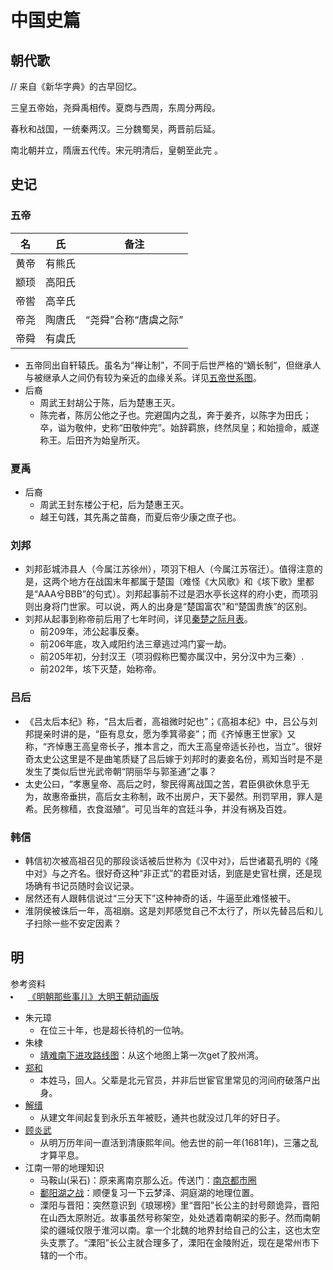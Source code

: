 # 中国史篇

## 朝代歌

// 来自《新华字典》的古早回忆。

三皇五帝始，尧舜禹相传。夏商与西周，东周分两段。

春秋和战国，一统秦两汉。三分魏蜀吴，两晋前后延。

南北朝并立，隋唐五代传。宋元明清后，皇朝至此完 。

## 史记

### 五帝

| 名 | 氏 |       备注               |
|------|--------|----------------------|
| 黄帝 | 有熊氏 |                      |
| 颛顼 | 高阳氏 |                      |
| 帝喾 | 高辛氏 |                      |
| 帝尧 | 陶唐氏 | “尧舜”合称“唐虞之际” |
| 帝舜 | 有虞氏 |                      |

* 五帝同出自轩辕氏。虽名为“禅让制”，不同于后世严格的“嫡长制”，但继承人与被继承人之间仍有较为亲近的血缘关系。详见[五帝世系图](https://zh.wikipedia.org/wiki/%E4%BA%94%E5%B8%9D%E4%B8%96%E7%B3%BB%E5%9B%BE)。
* 后裔
  * 周武王封胡公于陈，后为楚惠王灭。
  * 陈完者，陈厉公他之子也。完避国内之乱，奔于姜齐，以陈字为田氏；卒，谥为敬仲，史称“田敬仲完”。始辞羁旅，终然凤皇；和始擅命，威遂称王。后田齐为始皇所灭。

### 夏禹

* 后裔
  * 周武王封东楼公于杞，后为楚惠王灭。
  * 越王句践，其先禹之苗裔，而夏后帝少康之庶子也。

### 刘邦

* 刘邦彭城沛县人（今属江苏徐州），项羽下相人（今属江苏宿迁）。值得注意的是，这两个地方在战国末年都属于楚国（难怪《大风歌》和《垓下歌》里都是“AAA兮BBB”的句式）。刘邦起事前不过是泗水亭长这样的府小吏，而项羽则出身将门世家。可以说，两人的出身是“楚国富农”和“楚国贵族”的区别。
* 刘邦从起事到称帝前后用了七年时间，详见[秦楚之际月表](https://ctext.org/shiji/qin-chu-zhi-ji-yue-biao/zhs)。
  * 前209年，沛公起事反秦。
  * 前206年底，攻入咸阳约法三章逃过鸿门宴一劫。
  * 前205年初，分封汉王（项羽假称巴蜀亦属汉中，另分汉中为三秦）.
  * 前202年，垓下灭楚，始称帝。

### 吕后

* 《吕太后本纪》称，“吕太后者，高祖微时妃也”；《高祖本纪》中，吕公与刘邦提亲时讲的是，“臣有息女，愿为季箕帚妾”；而《齐悼惠王世家》又称，“齐悼惠王高皇帝长子，推本言之，而大王高皇帝适长孙也，当立”。很好奇太史公这里是不是曲笔质疑了吕后嫁于刘邦时的妻妾名份，焉知当时是不是发生了类似后世光武帝朝“阴丽华与郭圣通”之事？
* 太史公曰，“孝惠皇帝、高后之时，黎民得离战国之苦，君臣俱欲休息乎无为，故惠帝垂拱，高后女主称制，政不出房户，天下晏然。刑罚罕用，罪人是希。民务稼穑，衣食滋殖”。可见当年的宫廷斗争，并没有祸及百姓。

### 韩信

* 韩信初次被高祖召见的那段谈话被后世称为《汉中对》，后世诸葛孔明的《隆中对》与之齐名。很好奇这种“非正式”的君臣对话，到底是史官杜撰，还是现场确有书记员随时会议记录。
* 居然还有人跟韩信说过“三分天下”这种神奇的话，牛逼至此难怪被干。
* 淮阴侯被诛后一年，高祖崩。这是刘邦感觉自己不太行了，所以先替吕后和儿子扫除一些不安定因素？

## 明

<pre>
参考资料
<li> <a href="[my-url](https://www.bilibili.com/video/BV1Bp411Z71q)">《明朝那些事儿》大明王朝动画版</a> </li></pre>

* 朱元璋
  * 在位三十年，也是超长待机的一位呐。
* 朱棣
  * [靖难南下进攻路线图](https://zh.wikipedia.org/wiki/%E6%98%8E%E6%88%90%E7%A5%96#/media/File:Jingnan_Campaign_(simplified_Chinese).svg)：从这个地图上第一次get了胶州湾。
* [郑和](https://zh.wikipedia.org/wiki/%E9%84%AD%E5%92%8C)
  * 本姓马，回人。父辈是北元官员，并非后世宦官里常见的河间府破落户出身。
* [解缙](https://zh.wikipedia.org/wiki/%E8%A7%A3%E7%B8%89)
  * 从建文年间起复到永乐五年被贬，通共也就没过几年的好日子。
* [顾炎武](https://zh.wikipedia.org/wiki/%E9%A1%BE%E7%82%8E%E6%AD%A6)
  * 从明万历年间一直活到清康熙年间。他去世的前一年(1681年)，三藩之乱才算平息。
* 江南一带的地理知识
  * 马鞍山(采石)：原来离南京那么近。传送门：[南京都市圈](https://zh.wikipedia.org/wiki/%E5%8D%97%E4%BA%AC%E9%83%BD%E5%B8%82%E5%9C%88)
  * [鄱阳湖之战](https://zh.wikipedia.org/wiki/%E9%84%B1%E9%99%BD%E6%B9%96%E4%B9%8B%E6%88%B0)：顺便复习一下云梦泽、洞庭湖的地理位置。
  * 溧阳与晋阳：突然意识到《琅琊榜》里“晋阳”长公主的封号颇诡异，晋阳在山西太原附近。故事虽然号称架空，处处透着南朝梁的影子。然而南朝梁的疆域仅限于淮河以南。拿一个北魏的地界封给自己的公主，这也太空头支票了。“溧阳”长公主就合理多了，溧阳在金陵附近，现在是常州市下辖的一个市。
